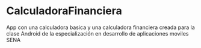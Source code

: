 # CalculadoraFinanciera
App con una calculadora basica y una calculadora financiera creada para la clase Android de la especialización en desarrollo de aplicaciones moviles SENA
